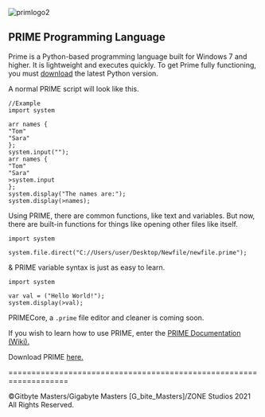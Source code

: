 ![primlogo2](https://user-images.githubusercontent.com/76265961/135762611-629fd6aa-c110-4eb2-8a05-6a57bc055f1e.PNG)

## PRIME Programming Language
Prime is a Python-based programming language built for Windows 7 and higher. It is lightweight and executes quickly. To get Prime fully functioning, you must [download](https://www.python.org/downloads/) the latest Python version.


A normal PRIME script will look like this.
```
//Example
import system

arr names {
"Tom"
"Sara"
};
system.input("");
arr names {
"Tom"
"Sara"
>system.input
};
system.display("The names are:");
system.display(>names);
```

Using PRIME, there are common functions, like text and variables. But now, there are built-in functions for things like opening other files like itself.
```
import system

system.file.direct("C://Users/user/Desktop/Newfile/newfile.prime");
```
& PRIME variable syntax is just as easy to learn.
```
import system

var val = ("Hello World!");
system.display(>val);
```

PRIMECore, a `.prime` file editor and cleaner is coming soon.

If you wish to learn how to use PRIME, enter the [PRIME Documentation (Wiki).](https://github.com/GitbyteMaster/PRIME-Lang/wiki)

Download PRIME [here.](https://github.com/GitbyteMaster/PRIME-Lang/raw/main/PRIME.zip)


===================================================================

©Gitbyte Masters/Gigabyte Masters [G_bite_Masters]/ZONE Studios 2021 All Rights Reserved.
